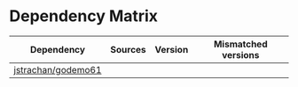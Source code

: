 # Dependency Matrix

Dependency | Sources | Version | Mismatched versions
---------- | ------- | ------- | -------------------
[jstrachan/godemo61](https://github.com/jstrachan/godemo61.git) |  | []() | 
